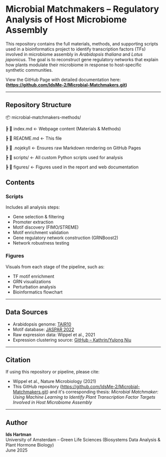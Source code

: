 # Microbial Matchmakers – Regulatory Analysis of Host Microbiome Assembly

This repository contains the full materials, methods, and supporting scripts used in a bioinformatics project to identify transcription factors (TFs) involved in microbiome assembly in *Arabidopsis thaliana* and *Lotus japonicus*. The goal is to reconstruct gene regulatory networks that explain how plants modulate their microbiome in response to host-specific synthetic communities.

View the GitHub Page with detailed documentation here:  
**(https://github.com/IdsMe-2/Microbial-Matchmakers.git)**

---

## Repository Structure

📦 microbial-matchmakers-methods/

┣ 📄 index.md ← Webpage content (Materials & Methods)

┣ 📄 README.md ← This file

┣ 📄 .nojekyll ← Ensures raw Markdown rendering on GitHub Pages

┣ 📁 scripts/ ← All custom Python scripts used for analysis

┣ 📁 figures/ ← Figures used in the report and web documentation


## Contents

### Scripts
Includes all analysis steps:
- Gene selection & filtering
- Promoter extraction
- Motif discovery (FIMO/STREME)
- Motif enrichment validation
- Gene regulatory network construction (GRNBoost2)
- Network robustness testing

### Figures
Visuals from each stage of the pipeline, such as:
- TF motif enrichment
- GRN visualizations
- Perturbation analysis
- Bioinformatics flowchart

---

## Data Sources

- Arabidopsis genome: [TAIR10](https://www.arabidopsis.org/)
- Motif database: [JASPAR 2022](https://jaspar.genereg.net/)
- Raw expression data: Wippel et al., 2021
- Expression clustering source: [GitHub – Kathrin/Yulong Niu](https://github.com/YulongNiu/MPIPZ_Kathrin_Persistence_RNASeq)

---

## Citation

If using this repository or pipeline, please cite:
- Wippel et al., Nature Microbiology (2021)
- This GitHub repository (https://github.com/IdsMe-2/Microbial-Matchmakers.git) and it's corresponding thesis: *Microbial Matchmaker: Using Machine Learning to Identify Plant Transcription Factor Targets Involved in Host Microbiome Assembly*

---

## Author

**Ids Hartman**  
University of Amsterdam – Green Life Sciences (Biosystems Data Analysis & Plant Hormone Biology)  
June 2025  

